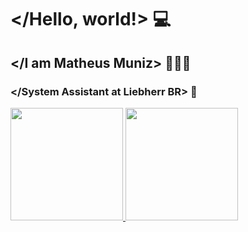 # </Hello, world!> 💻
## </I am Matheus Muniz> 🙋🏻‍♂️
### </System Assistant at Liebherr BR> 🏢

 <div>
  <a href="https://github.com/dev-matheusmuniz">
  <img height="180em" src="https://github-readme-stats.vercel.app/api?username=dev-matheusmuniz&show_icons=true&theme=dark&include_all_commits=true&count_private=true"/>
  <img height="180em" src="https://github-readme-stats.vercel.app/api/top-langs/?username=dev-matheusmuniz&layout=compact&langs_count=7&theme=dark"/>
</div>
